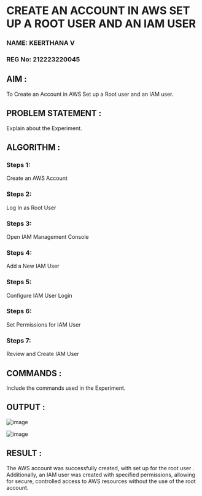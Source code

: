# CREATE AN  ACCOUNT IN AWS SET UP A ROOT USER AND AN IAM USER 
### NAME: KEERTHANA V
### REG No: 212223220045
## AIM :
  To Create an Account in AWS Set up a Root user and an IAM user.
## PROBLEM STATEMENT :
  Explain about the Experiment.

## ALGORITHM :
 ### Steps 1:
 Create an AWS Account
 ### Steps 2:
 Log In as Root User
 ### Steps 3:
 Open IAM Management Console
 ### Steps 4:
 Add a New IAM User
 ### Steps 5:
 Configure IAM User Login
 ### Steps 6:
 Set Permissions for IAM User
 ### Steps 7:
 Review and Create IAM User
## COMMANDS :
Include the commands used in the Experiment.

## OUTPUT :
![image](https://github.com/user-attachments/assets/6711fd56-2361-4a09-9d23-a91d95deef35)


![image](https://github.com/user-attachments/assets/f9e089c2-ab1c-49b5-8fc7-577c4af5568c)


## RESULT :
The AWS account was successfully created, with set up for the root user . Additionally, an IAM user was created with specified permissions, allowing for secure, controlled access to AWS resources without the use of the root account.

  


